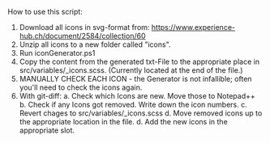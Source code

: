 How to use this script:

1. Download all icons in svg-format from: https://www.experience-hub.ch/document/2584/collection/60
2. Unzip all icons to a new folder called "icons".
2. Run iconGenerator.ps1
3. Copy the content from the generated txt-File to the appropriate place in src/variables/_icons.scss. (Currently located at the end of the file.)
4. MANUALLY CHECK EACH ICON - the Generator is not infallible; often you'll need to check the icons again.
5. With git-diff: 
    a. Check which Icons are new. Move those to Notepad++
    b. Check if any Icons got removed. Write down the icon numbers.
    c. Revert chages to src/variables/_icons.scss
    d. Move removed icons up to the appropriate location in the file.
    d. Add the new icons in the appropriate slot.